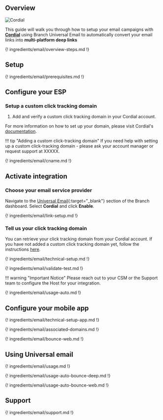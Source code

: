 ## Overview

![Cordial](https://cdn.branch.io/branch-assets/email-providers//cordial-1559944328558.png)

This guide will walk you through how to setup your email campaigns with **[Cordial](https://cordial.com/)** using Branch Universal Email to automatically convert your email links into **multi-platform deep links**

{! ingredients/email/overview-steps.md !}

## Setup

{! ingredients/email/prerequisites.md !}

## Configure your ESP

### Setup a custom click tracking domain

1. Add and verify a custom click tracking domain in your Cordial account.

For more information on how to set up your domain, please visit Cordial's [documentation](https://support.cordial.com/hc/en-us).

!!! tip "Adding a custom click-tracking domain"
    If you need help with setting up a custom click-tracking domain - please ask your account manager or request support at XXXXX.

{! ingredients/email/cname.md !}

## Activate integration

### Choose your email service provider

Navigate to the [Universal Email](https://dashboard.branch.io/email){:target="\_blank"} section of the Branch dashboard. Select **Cordial** and click **Enable**.

{! ingredients/email/link-setup.md !}

### Tell us your click tracking domain

You can retrieve your click tracking domain from your Cordial account. If you have not added a custom click tracking domain yet, follow the instructions [here](#setup-a-custom-click-tracking-domain).

{! ingredients/email/technical-setup.md !}

{! ingredients/email/validate-test.md !}

!!! warning "Important Notice"
    Please reach out to your CSM or the Support team to configure the Host for your integration.

{! ingredients/email/usage-auto.md !}

## Configure your mobile app

{! ingredients/email/technical-setup-app.md !}

{! ingredients/email/associated-domains.md !}

{! ingredients/email/bounce-web.md !}

## Using Universal email

{! ingredients/email/usage.md !}

{! ingredients/email/usage-auto-bounce-deep.md !}

{! ingredients/email/usage-auto-bounce-web.md !}

## Support

{! ingredients/email/support.md !}
